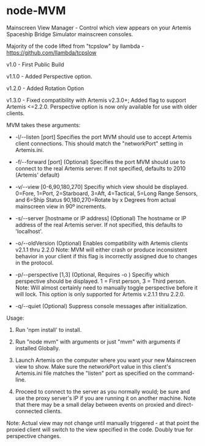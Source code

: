 # node-MVM
Mainscreen View Manager - Control which view appears on your Artemis Spaceship Bridge Simulator mainscreen consoles.

Majority of the code lifted from "tcpslow" by llambda - https://github.com/llambda/tcpslow

v1.0 - First Public Build

v1.1.0 - Added Perspective option.

v1.2.0 - Added Rotation Option

v1.3.0 - Fixed compatibility with Artemis v2.3.0+; Added flag to support Artemis <=2.2.0.
         Perspective option is now only available for use with older clients.

MVM takes these arguments:
* -l/--listen \[port\] Specifies the port MVM should use to accept Artemis client connections.
                   This should match the "networkPort" setting in Artemis.ini.

* -f/--forward \[port\] \(Optional\) Specifies the port MVM should use to connect to the real Artemis server.
                      If not specified, defaults to 2010 \(Artemis' default\)

* -v/--view \[0-6,90,180,270\] Specifiy which view should be displayed. 0=Fore, 1=Port, 2=Starboard,
                  3=Aft, 4=Tactical, 5=Long Range Sensors, and 6=Ship Status 90,180,270=Rotate by
                  x Degrees from actual mainscreen view in 90º increments.


* -s/--server \[hostname or IP address\] \(Optional\) The hostname or IP address of the real Artemis server.
                                       If not specified, this defaults to 'localhost'.
* -o/--oldVersion \(Optional\) Enables compatibility with Artemis clients v2.1.1 thru 2.2.0
                  Note: MVM will either crash or produce inconsistent behavior in your client if this flag is incorrectly assigned due to changes in the protocol.

* -p/--perspective \[1,3\] \(Optional, Requires -o \) Specifiy which perspective should be displayed. 1 = First person, 3 = Third person.
                         Note: Will almost certainly need to manually toggle perspective before it will lock.
                         This option is only supported for Artemis v.2.1.1 thru 2.2.0.

* -q/--quiet (Optional) Suppress console messages after initialization.

Usage:

1. Run 'npm install' to install.
 
2. Run "node mvm" with arguments or just "mvm" with arguments if installed Globally.

3. Launch Artemis on the computer where you want your new Mainscreen view to show. Make sure the networkPort value in this client's Artemis.ini file matches the "listen" port as specified on the command-line.

4. Proceed to connect to the server as you normally would; be sure and use the proxy server's IP if you are running it on another machine. Note that there may be a small delay between events on proxied and direct-connected clients.

Note: Actual view may not change until manually triggered - at that point the proxied client will switch to the view specified in the code. Doubly true for perspective changes.
